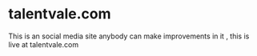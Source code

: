# talentvale.com
This is an social media site anybody can make improvements in it , this is live at talentvale.com 
